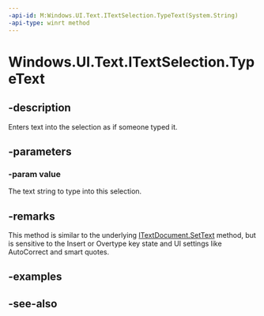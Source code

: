 ```yaml
---
-api-id: M:Windows.UI.Text.ITextSelection.TypeText(System.String)
-api-type: winrt method
---
```


<!-- Method syntax
public void TypeText(System.String value)
-->

# Windows.UI.Text.ITextSelection.TypeText

## -description
Enters text into the selection as if someone typed it.



## -parameters
### -param value
The text string to type into this selection.

## -remarks
This method is similar to the underlying [ITextDocument.SetText](itextdocument_settext_522499431.md) method, but is sensitive to the Insert or Overtype key state and UI settings like AutoCorrect and smart quotes.

## -examples

## -see-also
